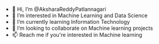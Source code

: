 - 👋 Hi, I’m @AksharaReddyPatlannagari
- 👀 I’m interested in Machine Learning and Data Science
- 🌱 I’m currently learning Information Technology
- 💞️ I’m looking to collaborate on Machine learning projects
- 📫 Reach me if you're interested in Machine learning

<!---
AksharaReddyPatlannagari/AksharaReddyPatlannagari is a ✨ special ✨ repository because its `README.md` (this file) appears on your GitHub profile.
You can click the Preview link to take a look at your changes.
--->
